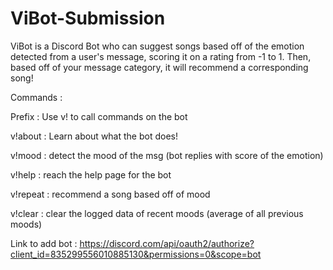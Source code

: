 # ViBot-Submission

ViBot is a Discord Bot who can suggest songs based off of the emotion detected from a user's message, scoring it on a rating from -1 to 1. Then, based off of your message category, it will recommend a corresponding song!

Commands : 

Prefix : Use v! to call commands on the bot 

v!about : Learn about what the bot does!

v!mood : detect the mood of the msg (bot replies with score of the emotion)

v!help : reach the help page for the bot 

v!repeat : recommend a song based off of mood 

v!clear : clear the logged data of recent moods (average of all previous moods)

Link to add bot : https://discord.com/api/oauth2/authorize?client_id=835299556010885130&permissions=0&scope=bot
